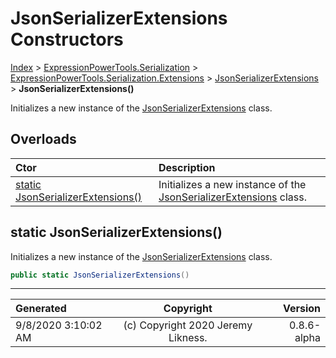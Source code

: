 ﻿# JsonSerializerExtensions Constructors

[Index](../index.md) > [ExpressionPowerTools.Serialization](ExpressionPowerTools.Serialization.a.md) > [ExpressionPowerTools.Serialization.Extensions](ExpressionPowerTools.Serialization.Extensions.n.md) > [JsonSerializerExtensions](ExpressionPowerTools.Serialization.Extensions.JsonSerializerExtensions.cs.md) > **JsonSerializerExtensions()**

Initializes a new instance of the [JsonSerializerExtensions](ExpressionPowerTools.Serialization.Extensions.JsonSerializerExtensions.cs.md) class.

## Overloads

| Ctor | Description |
| :-- | :-- |
| [static JsonSerializerExtensions()](#static-jsonserializerextensions) | Initializes a new instance of the [JsonSerializerExtensions](ExpressionPowerTools.Serialization.Extensions.JsonSerializerExtensions.cs.md) class. |

## static JsonSerializerExtensions()

Initializes a new instance of the [JsonSerializerExtensions](ExpressionPowerTools.Serialization.Extensions.JsonSerializerExtensions.cs.md) class.

```csharp
public static JsonSerializerExtensions()
```



---

| Generated | Copyright | Version |
| :-- | :-: | --: |
| 9/8/2020 3:10:02 AM | (c) Copyright 2020 Jeremy Likness. | 0.8.6-alpha |
